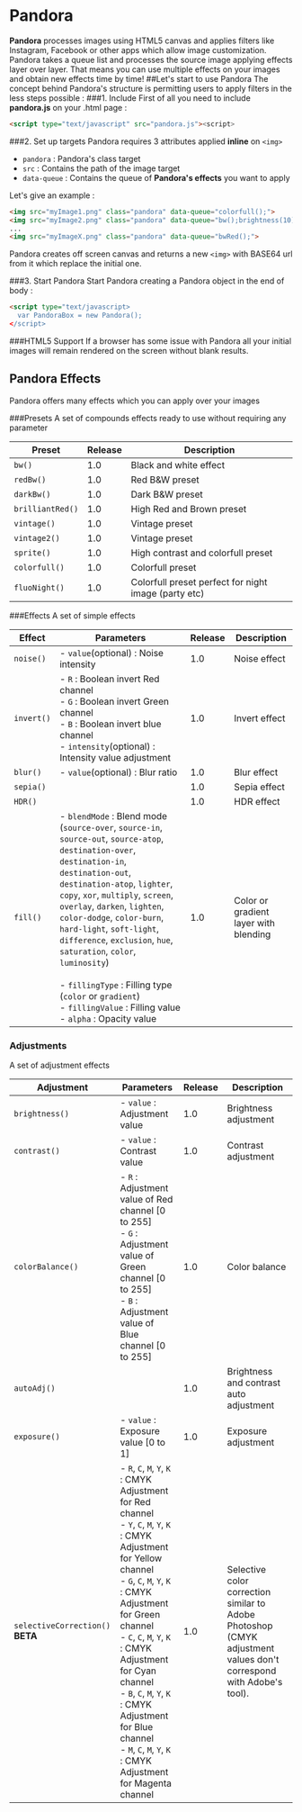 # Pandora
<b>Pandora</b> processes images using HTML5 canvas and applies filters like Instagram, Facebook or other apps which allow image customization. Pandora takes a queue list and processes the source image applying effects layer over layer. That means you can use multiple effects on your images and obtain new effects time by time!
##Let's start to use Pandora
The concept behind Pandora's structure is permitting users to apply filters in the less steps possible :
###1. Include
First of all you need to include <b>pandora.js</b> on your .html page :
```html
<script type="text/javascript" src="pandora.js"><script>
```
###2. Set up targets
Pandora requires 3 attributes applied <b>inline</b> on ```<img> ```
- `pandora` : Pandora's class target
- `src` : Contains the path of the image target
- `data-queue` : Contains the queue of <b>Pandora's effects</b> you want to apply

 Let's give an example :
```html
<img src="myImage1.png" class="pandora" data-queue="colorfull();">
<img src="myImage2.png" class="pandora" data-queue="bw();brightness(10);contrast(30);">
...
<img src="myImageX.png" class="pandora" data-queue="bwRed();">
```
Pandora creates off screen canvas and returns a new ```<img>``` with BASE64 url from it which replace the initial one.

###3. Start Pandora
Start Pandora creating a Pandora object in the end of body :
```html
<script type="text/javascript>
  var PandoraBox = new Pandora();
</script>
```
###HTML5 Support
If a browser has some issue with Pandora all your initial images will remain rendered on the screen without blank results.

## Pandora Effects
Pandora offers many effects which you can apply over your images

###Presets
A set of compounds effects ready to use without requiring any parameter

Preset | Release | Description
--- | --- | --- |
`bw()` | 1.0 | Black and white effect
`redBw()`| 1.0 | Red B&W preset
`darkBw()`| 1.0 | Dark B&W preset
`brilliantRed()`| 1.0 | High Red and Brown preset
`vintage()`| 1.0 | Vintage preset
`vintage2()`| 1.0 | Vintage preset
`sprite()`| 1.0 | High contrast and colorfull preset
`colorfull()`| 1.0 | Colorfull preset
`fluoNight()`| 1.0 | Colorfull preset perfect for night image (party etc)

###Effects
A set of simple effects

Effect | Parameters | Release | Description
--- | --- | --- | ---
`noise()` | - `value`(optional) : Noise intensity | 1.0 | Noise effect
`invert()` | - `R` : Boolean invert Red channel<br> - `G` : Boolean invert Green channel<br> - `B` : Boolean invert blue channel<br> - `intensity`(optional) : Intensity value adjustment | 1.0 | Invert effect
`blur()` | - `value`(optional) : Blur ratio | 1.0 | Blur effect
`sepia()` |  | 1.0 | Sepia effect
`HDR()` | | 1.0 | HDR effect
`fill()` | - `blendMode` : Blend mode (`source-over`, `source-in`, `source-out`, `source-atop`, `destination-over`, `destination-in`, `destination-out`, `destination-atop`, `lighter`, `copy`, `xor`, `multiply`, `screen`, `overlay`, `darken`, `lighten`, `color-dodge`, `color-burn`, `hard-light`, `soft-light`, `difference`, `exclusion`, `hue`, `saturation`, `color`, `luminosity`)<br><br> - `fillingType` : Filling type (`color` or `gradient`)<br> - `fillingValue` : Filling value<br> - `alpha` : Opacity value| 1.0 | Color or gradient layer with blending


### Adjustments
A set of adjustment effects

Adjustment | Parameters | Release | Description  
--- | --- | --- | ---
`brightness()` | - `value` : Adjustment value | 1.0 | Brightness adjustment
`contrast()` | - `value` : Contrast value | 1.0 | Contrast adjustment
`colorBalance()` | - `R` : Adjustment value of Red channel [0 to 255]<br> - `G` : Adjustment value of Green channel [0 to 255]<br> - `B` : Adjustment value of Blue channel [0 to 255]| 1.0 | Color balance
`autoAdj()` |  | 1.0 | Brightness and contrast auto adjustment
`exposure()` | - `value` : Exposure value [0 to 1] | 1.0 | Exposure adjustment
`selectiveCorrection()` <b>BETA</b> | - `R`, `C`, `M`, `Y`, `K` : CMYK Adjustment for Red channel<br>- `Y`, `C`, `M`, `Y`, `K` : CMYK Adjustment for Yellow channel<br>- `G`, `C`, `M`, `Y`, `K` : CMYK Adjustment for Green channel<br>- `C`, `C`, `M`, `Y`, `K` : CMYK Adjustment for Cyan channel<br>- `B`, `C`, `M`, `Y`, `K` : CMYK Adjustment for Blue channel<br>- `M`, `C`, `M`, `Y`, `K` : CMYK Adjustment for Magenta channel<br>| 1.0 | Selective color correction similar to Adobe Photoshop (CMYK adjustment values don't correspond with Adobe's tool).





